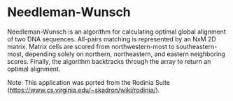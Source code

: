 Needleman-Wunsch
================

Needleman-Wunsch is an algorithm for calculating optimal global alignment of two
DNA sequences. All-pairs matching is represented by an NxM 2D matrix. Matrix
cells are scored from northwestern-most to southeastern-most, depending solely
on northern, northeastern, and eastern neighboring scores. Finally, the
algorithm backtracks through the array to return an optimal alignment.

Note: This application was ported from the Rodinia Suite
      (https://www.cs.virginia.edu/~skadron/wiki/rodinia/).